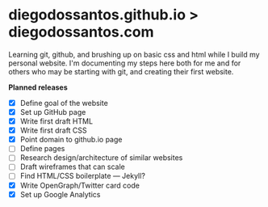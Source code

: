 # diegodossantos.github.io > diegodossantos.com
Learning git, github, and brushing up on basic css and html while I build my personal website. I'm documenting my steps here both for me and for others who may be starting with git, and creating their first website.

**Planned releases**
- [x] Define goal of the website
- [x] Set up GitHub page
- [x] Write first draft HTML
- [x] Write first draft CSS
- [x] Point domain to github.io page
- [ ] Define pages
- [ ] Research design/architecture of similar websites
- [ ] Draft wireframes that can scale
- [ ] Find HTML/CSS boilerplate — Jekyll?
- [x] Write OpenGraph/Twitter card code
- [x] Set up Google Analytics 
